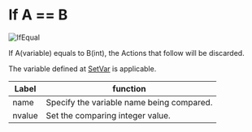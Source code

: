 
# If A == B
![IfEqual](img/IfEqual.jpg)

If A(variable) equals to B(int), the Actions that follow will be discarded.

The variable defined at [SetVar](SetVar.en.md) is applicable.

|  Label |  function  |
| ----   | ---- |
| name | Specify the variable name being compared. |
| nvalue | Set the comparing integer value. |
